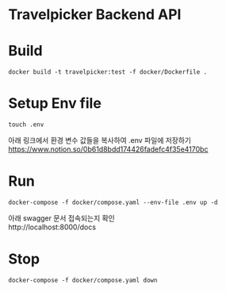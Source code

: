 # Travelpicker Backend API

# Build

```
docker build -t travelpicker:test -f docker/Dockerfile .
```

# Setup Env file

```
touch .env
```

아래 링크에서 환경 변수 값들을 복사하여 .env 파일에 저장하기  
https://www.notion.so/0b61d8bdd174426fadefc4f35e4170bc

# Run

```
docker-compose -f docker/compose.yaml --env-file .env up -d
```

아래 swagger 문서 접속되는지 확인  
http://localhost:8000/docs

# Stop

```
docker-compose -f docker/compose.yaml down
```
